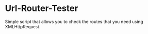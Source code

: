 # Url-Router-Tester
 Simple script that allows you to check the routes that you need using XMLHttpRequest.
